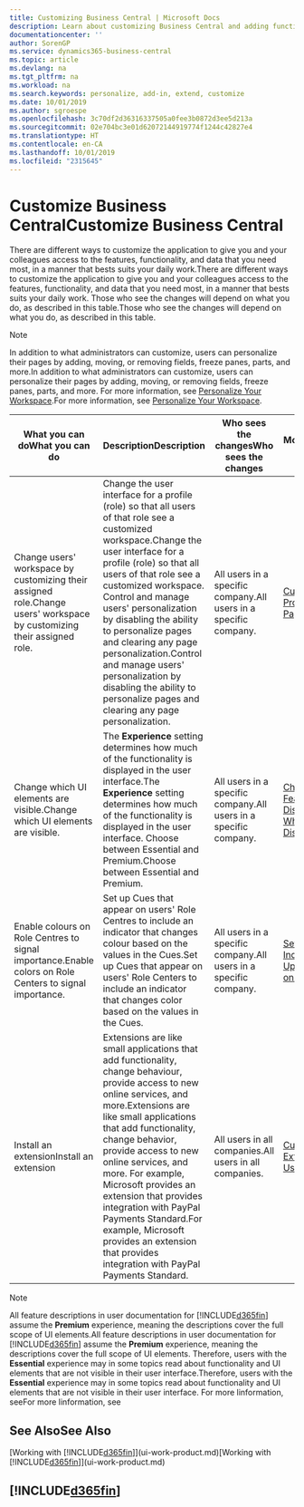 ```yaml
---
title: Customizing Business Central | Microsoft Docs
description: Learn about customizing Business Central and adding functionality.
documentationcenter: ''
author: SorenGP
ms.service: dynamics365-business-central
ms.topic: article
ms.devlang: na
ms.tgt_pltfrm: na
ms.workload: na
ms.search.keywords: personalize, add-in, extend, customize
ms.date: 10/01/2019
ms.author: sgroespe
ms.openlocfilehash: 3c70df2d36316337505a0fee3b0872d3ee5d213a
ms.sourcegitcommit: 02e704bc3e01d62072144919774f1244c42827e4
ms.translationtype: HT
ms.contentlocale: en-CA
ms.lasthandoff: 10/01/2019
ms.locfileid: "2315645"
---
```

# <a name="customize-business-central"></a><span data-ttu-id="a07d7-103">Customize Business Central</span><span class="sxs-lookup"><span data-stu-id="a07d7-103">Customize Business Central</span></span>
<span data-ttu-id="a07d7-104">There are different ways to customize the application to give you and your colleagues access to the features, functionality, and data that you need most, in a manner that bests suits your daily work.</span><span class="sxs-lookup"><span data-stu-id="a07d7-104">There are different ways to customize the application to give you and your colleagues access to the features, functionality, and data that you need most, in a manner that bests suits your daily work.</span></span> <span data-ttu-id="a07d7-105">Those who see the changes will depend on what you do, as described in this table.</span><span class="sxs-lookup"><span data-stu-id="a07d7-105">Those who see the changes will depend on what you do, as described in this table.</span></span>

> [!NOTE]
> <span data-ttu-id="a07d7-106">In addition to what administrators can customize, users can personalize their pages by adding, moving, or removing fields, freeze panes, parts, and more.</span><span class="sxs-lookup"><span data-stu-id="a07d7-106">In addition to what administrators can customize, users can personalize their pages by adding, moving, or removing fields, freeze panes, parts, and more.</span></span> <span data-ttu-id="a07d7-107">For more information, see [Personalize Your Workspace](ui-personalization-user.md).</span><span class="sxs-lookup"><span data-stu-id="a07d7-107">For more information, see [Personalize Your Workspace](ui-personalization-user.md).</span></span>

| <span data-ttu-id="a07d7-108">What you can do</span><span class="sxs-lookup"><span data-stu-id="a07d7-108">What you can do</span></span>    |  <span data-ttu-id="a07d7-109">Description</span><span class="sxs-lookup"><span data-stu-id="a07d7-109">Description</span></span>  |  <span data-ttu-id="a07d7-110">Who sees the changes</span><span class="sxs-lookup"><span data-stu-id="a07d7-110">Who sees the changes</span></span>  |  <span data-ttu-id="a07d7-111">More information</span><span class="sxs-lookup"><span data-stu-id="a07d7-111">More information</span></span>  |
|-----|---------------|---------|-------|
|<span data-ttu-id="a07d7-112">Change users' workspace by customizing their assigned role.</span><span class="sxs-lookup"><span data-stu-id="a07d7-112">Change users' workspace by customizing their assigned role.</span></span>|<span data-ttu-id="a07d7-113">Change the user interface for a profile (role) so that all users of that role see a customized workspace.</span><span class="sxs-lookup"><span data-stu-id="a07d7-113">Change the user interface for a profile (role) so that all users of that role see a customized workspace.</span></span> <span data-ttu-id="a07d7-114">Control and manage users' personalization by disabling the ability to personalize pages and clearing any page personalization.</span><span class="sxs-lookup"><span data-stu-id="a07d7-114">Control and manage users' personalization by disabling the ability to personalize pages and clearing any page personalization.</span></span>|<span data-ttu-id="a07d7-115">All users in a specific company.</span><span class="sxs-lookup"><span data-stu-id="a07d7-115">All users in a specific company.</span></span>|[<span data-ttu-id="a07d7-116">Customize Pages for Profiles</span><span class="sxs-lookup"><span data-stu-id="a07d7-116">Customize Pages for Profiles</span></span>](ui-personalization-manage.md)|
|<span data-ttu-id="a07d7-117">Change which UI elements are visible.</span><span class="sxs-lookup"><span data-stu-id="a07d7-117">Change which UI elements are visible.</span></span>|<span data-ttu-id="a07d7-118">The **Experience** setting determines how much of the functionality is displayed in the user interface.</span><span class="sxs-lookup"><span data-stu-id="a07d7-118">The **Experience** setting determines how much of the functionality is displayed in the user interface.</span></span> <span data-ttu-id="a07d7-119">Choose between Essential and Premium.</span><span class="sxs-lookup"><span data-stu-id="a07d7-119">Choose between Essential and Premium.</span></span>|<span data-ttu-id="a07d7-120">All users in a specific company.</span><span class="sxs-lookup"><span data-stu-id="a07d7-120">All users in a specific company.</span></span>|[<span data-ttu-id="a07d7-121">Change Which Features are Displayed</span><span class="sxs-lookup"><span data-stu-id="a07d7-121">Change Which Features are Displayed</span></span>](ui-experiences.md)|
|<span data-ttu-id="a07d7-122">Enable colours on Role Centres to signal importance.</span><span class="sxs-lookup"><span data-stu-id="a07d7-122">Enable colors on Role Centers to signal importance.</span></span>|<span data-ttu-id="a07d7-123">Set up Cues that appear on users' Role Centres to include an indicator that changes colour based on the values in the Cues.</span><span class="sxs-lookup"><span data-stu-id="a07d7-123">Set up Cues that appear on users' Role Centers to include an indicator that changes color based on the values in the Cues.</span></span>|<span data-ttu-id="a07d7-124">All users in a specific company.</span><span class="sxs-lookup"><span data-stu-id="a07d7-124">All users in a specific company.</span></span>|[<span data-ttu-id="a07d7-125">Set Up a Coloured Indicator on Cues</span><span class="sxs-lookup"><span data-stu-id="a07d7-125">Set Up a Colored Indicator on Cues</span></span>](admin-how-set-up-colored-indicator-on-cues.md)|
|<span data-ttu-id="a07d7-126">Install an extension</span><span class="sxs-lookup"><span data-stu-id="a07d7-126">Install an extension</span></span>|<span data-ttu-id="a07d7-127">Extensions are like small applications that add functionality, change behaviour, provide access to new online services, and more.</span><span class="sxs-lookup"><span data-stu-id="a07d7-127">Extensions are like small applications that add functionality, change behavior, provide access to new online services, and more.</span></span> <span data-ttu-id="a07d7-128">For example, Microsoft provides an extension that provides integration with PayPal Payments Standard.</span><span class="sxs-lookup"><span data-stu-id="a07d7-128">For example, Microsoft provides an extension that provides integration with PayPal Payments Standard.</span></span>|<span data-ttu-id="a07d7-129">All users in all companies.</span><span class="sxs-lookup"><span data-stu-id="a07d7-129">All users in all companies.</span></span>|[<span data-ttu-id="a07d7-130">Customizing Using Extensions</span><span class="sxs-lookup"><span data-stu-id="a07d7-130">Customizing Using Extensions</span></span>](ui-extensions.md)|
> [!NOTE]
> <span data-ttu-id="a07d7-131">All feature descriptions in user documentation for [!INCLUDE[d365fin](includes/d365fin_md.md)] assume the **Premium** experience, meaning the descriptions cover the full scope of UI elements.</span><span class="sxs-lookup"><span data-stu-id="a07d7-131">All feature descriptions in user documentation for [!INCLUDE[d365fin](includes/d365fin_md.md)] assume the **Premium** experience, meaning the descriptions cover the full scope of UI elements.</span></span> <span data-ttu-id="a07d7-132">Therefore, users with the **Essential** experience may in some topics read about functionality and UI elements that are not visible in their user interface.</span><span class="sxs-lookup"><span data-stu-id="a07d7-132">Therefore, users with the **Essential** experience may in some topics read about functionality and UI elements that are not visible in their user interface.</span></span> <span data-ttu-id="a07d7-133">For more linformation, see</span><span class="sxs-lookup"><span data-stu-id="a07d7-133">For more linformation, see</span></span>

## <a name="see-also"></a><span data-ttu-id="a07d7-134">See Also</span><span class="sxs-lookup"><span data-stu-id="a07d7-134">See Also</span></span>
<span data-ttu-id="a07d7-135">[Working with [!INCLUDE[d365fin](includes/d365fin_md.md)]](ui-work-product.md)</span><span class="sxs-lookup"><span data-stu-id="a07d7-135">[Working with [!INCLUDE[d365fin](includes/d365fin_md.md)]](ui-work-product.md)</span></span>  

## [!INCLUDE[d365fin](includes/free_trial_md.md)]  
